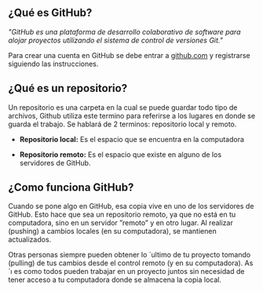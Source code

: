 ## ¿Qué es GitHub?

_"GitHub es una plataforma de desarrollo colaborativo de software para alojar proyectos utilizando el sistema de control de versiones Git."_

Para crear una cuenta en GitHub se debe entrar a [github.com](github.com) y registrarse siguiendo las instrucciones.


## ¿Qué es un repositorio?  

Un repositorio es una carpeta en la cual se puede guardar todo tipo de archivos, Github utiliza este termino para referirse a los lugares en donde se guarda el trabajo. Se hablará de 2 terminos: repositorio local y remoto.

* __Repositorio local:__ Es el espacio que se encuentra en la computadora

* __Repositorio remoto:__ Es el espacio que existe en alguno de los servidores de GitHub. 

## ¿Como funciona GitHub?

Cuando se pone algo en GitHub, esa copia vive en uno de los servidores de GitHub. Esto hace que sea un repositorio remoto, ya que no está en tu computadora, sino en un servidor ”remoto” y en otro lugar. Al realizar (pushing) a cambios locales (en su computadora), se mantienen actualizados.

Otras personas siempre pueden obtener lo ´ultimo de tu proyecto tomando (pulling) de tus cambios desde el control remoto (y en su computadora). As´ı es como todos pueden trabajar en un proyecto juntos sin necesidad de tener acceso a tu computadora donde se almacena la copia local.